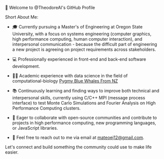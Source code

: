 👋 Welcome to @TheodoreAI's GitHub Profile

Short About Me:

- 🎓 Currently pursuing a Master's of Engineering at Oregon State University, with a focus on systems engineering (computer graphics, high performance computing, human computer interaction), and interpersonal communication - because the difficult part of engineering a new project is agreeing on project requirements across stakeholders.
- 💻 Professionally experienced in front-end and back-end software development.
- 👨‍🔬 Academic experience with data science in the field of computational-biology [Pygmy Blue Whales From NZ](https://royalsocietypublishing.org/doi/10.1098/rsos.220242)
- 📚 Continuously learning and finding ways to improve both technical and interpersonal skills, currently using C/C++ MPI (message process interface) to test Monte Carlo Simulations and Fourier Analysis on High Performance Computing clusters. 
- 🤝 Eager to collaborate with open-source communities and contribute to projects in high performance computing, new programming languages, or JavaScript libraries.

- 📩 Feel free to reach out to me via email at mateoej12@gmail.com.



Let's connect and build something the community could use to make life easier.

<!---
TheodoreAI/TheodoreAI is a ✨ special ✨ repository because its `README.md` (this file) appears on your GitHub profile.
You can click the Preview link to take a look at your changes.
--->

